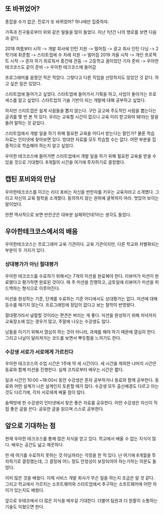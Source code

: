 ## 또 바뀌었어?
종잡을 수가 없군. 진로가 또 바뀌었어? 하나에만 집중하자.

가족과 친구들로부터 위와 같은 말들을 많이 들었다. 지난 1년간 나의 행로를 보면 다음과 같다.

2018 여름부터 시작 -> 개발 회사에 인턴 지원 -> 떨어짐 ->  광고 회사 인턴 다님 -> 2학기에 취준함 -> 스타트업에 수 차례 지원 -> 떨어짐 
2019 겨울 시작 -> 개인 프로젝트 시작 -> 혼자 하기 외로워서 중간에 관둠 -> 고등학교 꿈이었던 기자 준비 -> 우아한 테크코스도 같이 준비 -> 우아한 테크코스에 들어감

프로그래머를 꿈꿨던 적은 적었다. 그렇다고 다른 직업을 선망하지도 않았던 것 같다. 하고 싶은 일은 있었다.

스타트업에 들어가고 싶었다. 스타트업에 들어가서 기획을 하고, 사업이 돌아가는 프로세스를 알고 싶었다. 스타트업의 기술 기반이 되는 개발에 대해 공부하고 싶었다.

하지만 스타트업은 쉽게 사람들을 뽑지 않는다. 구인 공고에 주도적인 사람을 뽑는다는 글귀를 몇 번 본 적 있다. 우리는 교육할 시간이 없으니 교육 미리 받고와야 돼!라는 말을 돌려 말하는 것 같았다.

스타트업에서 개발 일을 하기 위해 필요한  교육을 어디서 받는다는 말인가? 물론 학습 자료는 인터넷에 찾아보면 있다. 방대한 자료를 모두 학습할 수는 없다. 어떤 부분을 집중적으로 학습해야 하는지 알고 싶었다.

우아한 테크코스에 들어가면 스타트업에서 개발 일을 하기 위해 필요한 교육을 받을 수 있을 것으로 기대했다. 8개월의 시간을 여기에 투자하기로 결정했다.

## 캡틴 포비와의 만남
우아한테크코스를 이끄는 리더 포비는 자신을 반란자를 키우는 교육자라고 소개했다. 그리고 자신의 교육 철학을 소개했다. 동의하지 않는 권위에 굴복하지 마라. 멋있어 보이는 말이었다.

한편 역사적으로 보면 반란군은 대부분 실패하던데?라는 생각도 들었다. 

## 우아한테크코스에서의 배움
우아한테크코스는 프로그래머 교육 기관이다. 교육 기관이지만, 다른 학교와 차별화되는 부분이 두 가지가 있다.

### 상대평가가 아닌 절대평가
우아한 테크코스를 수료하기 위해서는 7개의 미션을 완료해야 한다. 리뷰어가 미션이 완료됐다고 평가하면 완료된 것이다. 매 주 미션을 진행하고, 금토일에 리뷰어가 미션을 피드백하는 형식으로 이루어진다.

미션을 완성하는 기준, 단계를 수료하는 기준 어디에서도 상대평가는 없다. 미션에 대해 등수를 매기지 않는다. 프로그래밍에 정답이 없다고 보는 철학이 반영됐다.

절대평가라서 널럴할 것이라는 편견은 버리는 게 좋다. 미션을 완성하기 위해 저녁까지 교육장소에 있는 경우가 많고, 주말에 나오는 수강생도 많다.

남들을 이기기 위해서 열심히 하는 것이 아니라, 과제를 해야 하기 때문에 열심히 한다. 그리고 나날이 달라져가는 코드를 보면서 뿌듯함을 느끼기도 한다.

### 수강생 서로가 서로에게 가르친다
우아한 테크코스의 수업 시간은 1주에 약 세 시간이다. 세 시간을 제외한 나머지 시간은 동료와 함께 미션을 진행한다. 실제 코치로부터 배우는 시간은 짧다.

일과 시간인 10:00 ~18:00시 동안 수강생은 혼자 공부하거나 동료와 함께 공부한다. 동료와 어떤 설계가 나은 설계인지 토론할 때가 많다. 수강생 모두 출신배경도 다르고 아는 것도 다르기에, 각자 서로에게 배울 점이 많다.

슬랙방에 한 수강생이 인터넷에서 찾은 좋은 자료를 공유한다. 어떤 수강생은 자신이 직접 좋은 글을 쓴다. 공유한 글을 읽으며 스스로 공부한다. 

## 앞으로 기대하는 점
현재 우아한 테크코스를 통해 많은 지식을 얻고 있다. 학교에서 배울 수 없는 지식이 많다. 배우는 공간도 넓고 깨끗하다.

한 때 여기를 수료하지 못하는 것 아닐까라는 걱정을 한 적 있다. 난 여기에 8개월을 투자하기로 결정했는데, 그 결정에 어느 정도 안정성이 보장되어야 하는가하는 의문도 들었다.

이미 많은 것을 배웠다. 이제 서비스 개발 회사가 무슨 일을 하는지 조금은 알 것 같다. 그리고 학교에서 가르치는 소프트웨어와 스타트업에서 추구하는 소프트웨어에 어떤 차이가 있는지도 배웠다. 

앞으로 우테코에서 더 많은 지식을 배우길 기대한다. 더불어 팀원과 더 원활히 소통하는 기술도 익혔으면 한다.









